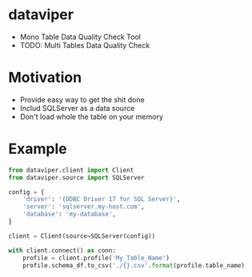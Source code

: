 # dataviper

- Mono Table Data Quality Check Tool
- TODO: Multi Tables Data Quality Check

# Motivation

- Provide easy way to get the shit done
- Includ SQLServer as a data source
- Don't load whole the table on your memory

# Example

```python
from dataviper.client import Client
from dataviper.source import SQLServer

config = {
    'driver': '{ODBC Driver 17 for SQL Server}',
    'server': 'sqlserver.my-host.com',
    'database': 'my-database',
}

client = Client(source=SQLServer(config))

with client.connect() as conn:
    profile = client.profile('My_Table_Name')
    profile.schema_df.to_csv('./{}.csv'.format(profile.table_name)

```